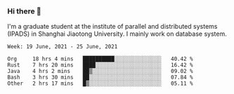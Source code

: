 ### Hi there 👋

I'm a graduate student at the institute of parallel and distributed systems (IPADS) in Shanghai Jiaotong University. I mainly work on database system.

<!--START_SECTION:waka-->
```text
Week: 19 June, 2021 - 25 June, 2021

Org     18 hrs 4 mins   ██████████░░░░░░░░░░░░░░░   40.42 % 
Rust    7 hrs 20 mins   ████░░░░░░░░░░░░░░░░░░░░░   16.42 % 
Java    4 hrs 2 mins    ██▒░░░░░░░░░░░░░░░░░░░░░░   09.02 % 
Bash    3 hrs 30 mins   ██░░░░░░░░░░░░░░░░░░░░░░░   07.84 % 
Other   2 hrs 17 mins   █▒░░░░░░░░░░░░░░░░░░░░░░░   05.11 % 
```
<!--END_SECTION:waka-->

<!--
**yqmmm/yqmmm** is a ✨ _special_ ✨ repository because its `README.md` (this file) appears on your GitHub profile.

Here are some ideas to get you started:

- 🔭 I’m currently working on ...
- 🌱 I’m currently learning ...
- 👯 I’m looking to collaborate on ...
- 🤔 I’m looking for help with ...
- 💬 Ask me about ...
- 📫 How to reach me: ...
- 😄 Pronouns: ...
- ⚡ Fun fact: ...
-->
